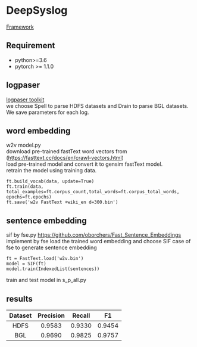 # DeepSyslog

[Framework](framework.png)
## Requirement

- python>=3.6
- pytorch >= 1.1.0

## logpaser
[logpaser toolkit](https://github.com/logpai/logparser)  
we choose Spell to parse HDFS datasets and Drain to parse BGL datasets.  
We save parameters for each log.  


## word embedding  
w2v model.py  
download pre-trained fastText word vectors from (https://fasttext.cc/docs/en/crawl-vectors.html)  
load pre-trained model and convert it to gensim fastText model.  
retrain the model using training data.  

    ft.build_vocab(data, update=True)  
    ft.train(data, total_examples=ft.corpus_count,total_words=ft.corpus_total_words, epochs=ft.epochs)  
    ft.save('w2v FastText +wiki_en d=300.bin')  

## sentence embedding  
sif by fse.py
https://github.com/oborchers/Fast_Sentence_Embeddings
implement by fse
load the trained word embedding and choose SIF case of fse to generate sentence embedding

    ft = FastText.load('w2v.bin')
    model = SIF(ft)
    model.train(IndexedList(sentences))
   
train and test model in s_p_all.py

## results

| **Dataset** | **Precision** | **Recall** | **F1** |
| :----:|:----:|:----:|:----:|
|HDFS|0.9583 | 0.9330 | 0.9454 |
|BGL |0.9690 |0.9825 |0.9757 |

